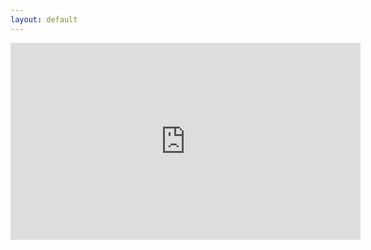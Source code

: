 ```yaml
---
layout: default
---
```


<iframe width="560" height="315" src="https://www.youtube.com/embed/RNhJOA_QufQ" frameborder="0" allow="accelerometer; autoplay; encrypted-media; gyroscope; picture-in-picture" allowfullscreen></iframe>
